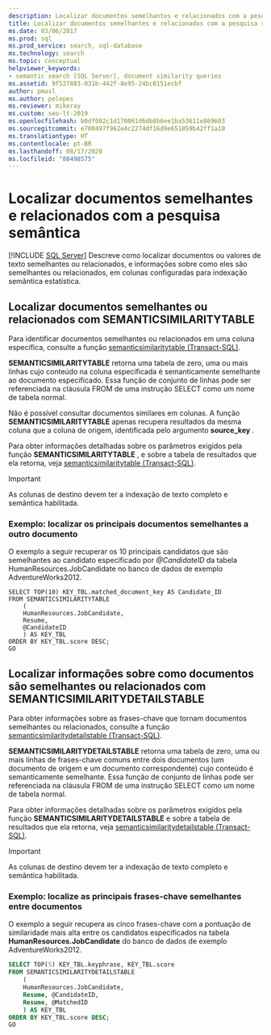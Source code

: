 ```yaml
---
description: Localizar documentos semelhantes e relacionados com a pesquisa semântica
title: Localizar documentos semelhantes e relacionados com a pesquisa semântica
ms.date: 03/06/2017
ms.prod: sql
ms.prod_service: search, sql-database
ms.technology: search
ms.topic: conceptual
helpviewer_keywords:
- semantic search [SQL Server], document similarity queries
ms.assetid: 9f527883-031b-442f-8e95-24bc0151ecbf
author: pmasl
ms.author: pelopes
ms.reviewer: mikeray
ms.custom: seo-lt-2019
ms.openlocfilehash: b0df002c1d170061d6db8b6ee1ba53611e869603
ms.sourcegitcommit: e700497f962e4c2274df16d9e651059b42ff1a10
ms.translationtype: HT
ms.contentlocale: pt-BR
ms.lasthandoff: 08/17/2020
ms.locfileid: "88498575"
---
```

# <a name="find-similar-and-related-documents-with-semantic-search"></a>Localizar documentos semelhantes e relacionados com a pesquisa semântica
 [!INCLUDE [SQL Server](../../includes/applies-to-version/sqlserver.md)]
  Descreve como localizar documentos ou valores de texto semelhantes ou relacionados, e informações sobre como eles são semelhantes ou relacionados, em colunas configuradas para indexação semântica estatística.  
   
##  <a name="find-similar-or-related-documents-with-semanticsimilaritytable"></a><a name="HowToQuerySimilar"></a> Localizar documentos semelhantes ou relacionados com SEMANTICSIMILARITYTABLE  
 Para identificar documentos semelhantes ou relacionados em uma coluna específica, consulte a função [semanticsimilaritytable &#40;Transact-SQL&#41;](../../relational-databases/system-functions/semanticsimilaritytable-transact-sql.md).  
  
 **SEMANTICSIMILARITYTABLE** retorna uma tabela de zero, uma ou mais linhas cujo conteúdo na coluna especificada é semanticamente semelhante ao documento especificado. Essa função de conjunto de linhas pode ser referenciada na cláusula FROM de uma instrução SELECT como um nome de tabela normal.  
  
 Não é possível consultar documentos similares em colunas. A função **SEMANTICSIMILARITYTABLE** apenas recupera resultados da mesma coluna que a coluna de origem, identificada pelo argumento **source_key** .  
  
 Para obter informações detalhadas sobre os parâmetros exigidos pela função **SEMANTICSIMILARITYTABLE** , e sobre a tabela de resultados que ela retorna, veja [semanticsimilaritytable &#40;Transact-SQL&#41;](../../relational-databases/system-functions/semanticsimilaritytable-transact-sql.md).  
  
> [!IMPORTANT]  
>  As colunas de destino devem ter a indexação de texto completo e semântica habilitada.  
  
###  <a name="example-find-the-top-documents-that-are-similar-to-another-document"></a><a name="HowToIdentifySimilar"></a>Exemplo: localizar os principais documentos semelhantes a outro documento  
 O exemplo a seguir recuperar os 10 principais candidatos que são semelhantes ao candidato especificado por *\@CandidateID* da tabela HumanResources.JobCandidate no banco de dados de exemplo AdventureWorks2012.  
  
```scr  
SELECT TOP(10) KEY_TBL.matched_document_key AS Candidate_ID  
FROM SEMANTICSIMILARITYTABLE  
    (  
    HumanResources.JobCandidate,  
    Resume,  
    @CandidateID  
    ) AS KEY_TBL  
ORDER BY KEY_TBL.score DESC;  
GO  
```  
  
##  <a name="find-info-about-how-documents-are-similar-or-related-with-semanticsimilaritydetailstable"></a><a name="HowToQuerySimilarity"></a>Localizar informações sobre como documentos são semelhantes ou relacionados com SEMANTICSIMILARITYDETAILSTABLE  
 Para obter informações sobre as frases-chave que tornam documentos semelhantes ou relacionados, consulte a função [semanticsimilaritydetailstable &#40;Transact-SQL&#41;](../../relational-databases/system-functions/semanticsimilaritydetailstable-transact-sql.md).  
  
 **SEMANTICSIMILARITYDETAILSTABLE** retorna uma tabela de zero, uma ou mais linhas de frases-chave comuns entre dois documentos (um documento de origem e um documento correspondente) cujo conteúdo é semanticamente semelhante. Essa função de conjunto de linhas pode ser referenciada na cláusula FROM de uma instrução SELECT como um nome de tabela normal.  
  
 Para obter informações detalhadas sobre os parâmetros exigidos pela função **SEMANTICSIMILARITYDETAILSTABLE** e sobre a tabela de resultados que ela retorna, veja [semanticsimilaritydetailstable &#40;Transact-SQL&#41;](../../relational-databases/system-functions/semanticsimilaritydetailstable-transact-sql.md).  
  
> [!IMPORTANT]  
>  As colunas de destino devem ter a indexação de texto completo e semântica habilitada.  
  
###  <a name="example-find-the-top-key-phrases-that-are-similar-between-documents"></a><a name="HowToSimilarPhrases"></a> Exemplo: localize as principais frases-chave semelhantes entre documentos  
 O exemplo a seguir recupera as cinco frases-chave com a pontuação de similaridade mais alta entre os candidatos especificados na tabela **HumanResources.JobCandidate** do banco de dados de exemplo AdventureWorks2012.  
  
```sql  
SELECT TOP(5) KEY_TBL.keyphrase, KEY_TBL.score  
FROM SEMANTICSIMILARITYDETAILSTABLE  
    (  
    HumanResources.JobCandidate,  
    Resume, @CandidateID,  
    Resume, @MatchedID  
    ) AS KEY_TBL  
ORDER BY KEY_TBL.score DESC;  
GO  
```  
  
  
